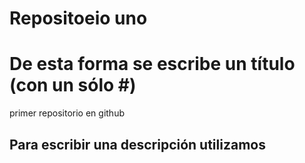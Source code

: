 # Repositoeio uno
# De esta forma se escribe un título (con un sólo #)

primer repositorio en github
## Para escribir una descripción utilizamos ##

